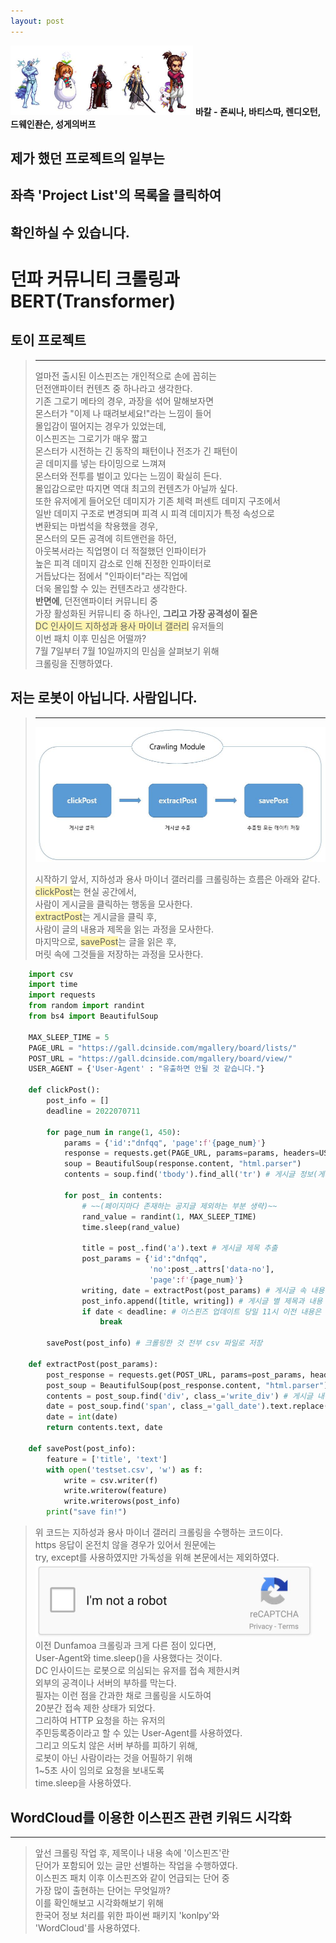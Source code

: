 ```yaml
---
layout: post
---
```

<img src="/images/fulls/adven.jpg" style="width:292px; height:111px;">  
<strong>바칼 - 죤씨나, 바티스따, 렌디오턴, 드웨인좐슨, 성게의버프</strong> 

## **제가 했던 프로젝트의 일부는**<br/>
## **좌측 'Project List'의 목록을 클릭하여**<br/>
## **확인하실 수 있습니다.**<br/>

# 던파 커뮤니티 크롤링과 BERT(Transformer)
## 토이 프로젝트<br/>  
> ---
> 얼마전 출시된 이스핀즈는 개인적으로 손에 꼽히는  
> 던전앤파이터 컨텐츠 중 하나라고 생각한다.  
> 기존 그로기 메타의 경우, 과장을 섞어 말해보자면  
> 몬스터가 "이제 나 때려보세요!"라는 느낌이 들어  
> 몰입감이 떨어지는 경우가 있었는데,  
> 이스핀즈는 그로기가 매우 짧고  
> 몬스터가 시전하는 긴 동작의 패턴이나 전조가 긴 패턴이  
> 곧 데미지를 넣는 타이밍으로 느껴져  
> 몬스터와 전투를 벌이고 있다는 느낌이 확실히 든다.  
> 몰입감으로만 따지면 역대 최고의 컨텐츠가 아닐까 싶다.  
> 또한 유저에게 들어오던 데미지가 기존 체력 퍼센트 데미지 구조에서  
> 일반 데미지 구조로 변경되며 피격 시 피격 데미지가 특정 속성으로  
> 변환되는 마법석을 착용했을 경우,  
> 몬스터의 모든 공격에 히트앤런을 하던,  
> 아웃복서라는 직업명이 더 적절했던 인파이터가  
> 높은 피격 데미지 감소로 인해 진정한 인파이터로  
> 거듭났다는 점에서 "인파이터"라는 직업에  
> 더욱 몰입할 수 있는 컨텐츠라고 생각한다.  
> **반면에**, 던전앤파이터 커뮤니티 중  
> 가장 활성화된 커뮤니티 중 하나인, **그리고 가장 공격성이 짙은**  
> <span style='background-color: #fff5b1'>DC 인사이드 지하성과 용사 마이너 갤러리</span> 유저들의  
> 이번 패치 이후 민심은 어떨까?  
> 7월 7일부터 7월 10일까지의 민심을 살펴보기 위해  
> 크롤링을 진행하였다.  

## 저는 로봇이 아닙니다. 사람입니다.<br/>
> ---
> <img src="/images/fulls/cmodule.JPG" style="width:472px; height:216px;"> 
> 
> 시작하기 앞서, 지하성과 용사 마이너 갤러리를 크롤링하는 흐름은 아래와 같다.  
> <span style='background-color: #fff5b1'>clickPost</span>는 현실 공간에서,  
> 사람이 게시글을 클릭하는 행동을 모사한다.  
> <span style='background-color: #fff5b1'>extractPost</span>는 게시글을 클릭 후,  
> 사람이 글의 내용과 제목을 읽는 과정을 모사한다.  
> 마지막으로, <span style='background-color: #fff5b1'>savePost</span>는 글을 읽은 후,  
> 머릿 속에 그것들을 저장하는 과정을 모사한다.  
>  
``` python  
    import csv
    import time
    import requests
    from random import randint
    from bs4 import BeautifulSoup

    MAX_SLEEP_TIME = 5
    PAGE_URL = "https://gall.dcinside.com/mgallery/board/lists/"
    POST_URL = "https://gall.dcinside.com/mgallery/board/view/"
    USER_AGENT = {'User-Agent' : "유출하면 안될 것 같습니다."}

    def clickPost():
        post_info = []
        deadline = 2022070711

        for page_num in range(1, 450):
            params = {'id':"dnfqq", 'page':f'{page_num}'}
            response = requests.get(PAGE_URL, params=params, headers=USER_AGENT)
            soup = BeautifulSoup(response.content, "html.parser")
            contents = soup.find('tbody').find_all('tr') # 게시글 정보(게시글 별 제목, 주소(href))

            for post_ in contents:
                # ~~(페이지마다 존재하는 공지글 제외하는 부분 생략)~~
                rand_value = randint(1, MAX_SLEEP_TIME) 
                time.sleep(rand_value)

                title = post_.find('a').text # 게시글 제목 추출
                post_params = {'id':"dnfqq", 
                               'no':post_.attrs['data-no'], 
                               'page':f'{page_num}'}
                writing, date = extractPost(post_params) # 게시글 속 내용 추출 함수로 넘어감
                post_info.append([title, writing]) # 게시글 별 제목과 내용
                if date < deadline: # 이스핀즈 업데이트 당일 11시 이전 내용은 수집하지 않겠다.
                    break

        savePost(post_info) # 크롤링한 것 전부 csv 파일로 저장

    def extractPost(post_params):
        post_response = requests.get(POST_URL, params=post_params, headers=USER_AGENT)
        post_soup = BeautifulSoup(post_response.content, "html.parser")
        contents = post_soup.find('div', class_='write_div') # 게시글 내용 추출
        date = post_soup.find('span', class_='gall_date').text.replace(' ','').replace('.', '')[:10]
        date = int(date)
        return contents.text, date

    def savePost(post_info):
        feature = ['title', 'text']
        with open('testset.csv', 'w') as f:
            write = csv.writer(f)
            write.writerow(feature)
            write.writerows(post_info)
        print("save fin!")
```  
> 위 코드는 지하성과 용사 마이너 갤러리 크롤링을 수행하는 코드이다.  
> https 응답이 온전치 않을 경우가 있어서 원문에는  
> try, except를 사용하였지만 가독성을 위해 본문에서는 제외하였다.  
> <img src="/images/fulls/im_human.JPG" style="width:443px; height:118px;">  
> 이전 Dunfamoa 크롤링과 크게 다른 점이 있다면,  
> User-Agent와 time.sleep()을 사용했다는 것이다.  
> DC 인사이드는 로봇으로 의심되는 유저를 접속 제한시켜  
> 외부의 공격이나 서버의 부하를 막는다.  
> 필자는 이런 점을 간과한 채로 크롤링을 시도하여  
> 20분간 접속 제한 상태가 되었다.  
> 그리하여 HTTP 요청을 하는 유저의  
> 주민등록증이라고 할 수 있는 User-Agent를 사용하였다.  
> 그리고 의도치 않은 서버 부하를 피하기 위해,  
> 로봇이 아닌 사람이라는 것을 어필하기 위해  
> 1~5초 사이 임의로 요청을 보내도록  
> time.sleep을 사용하였다.  
    
## WordCloud를 이용한 이스핀즈 관련 키워드 시각화  
---
> 앞선 크롤링 작업 후, 제목이나 내용 속에 '이스핀즈'란  
> 단어가 포함되어 있는 글만 선별하는 작업을 수행하였다.  
> 이스핀즈 패치 이후 이스핀즈와 같이 언급되는 단어 중  
> 가장 많이 출현하는 단어는 무엇일까?  
> 이를 확인해보고 시각화해보기 위해  
> 한국어 정보 처리를 위한 파이썬 패키지 'konlpy'와  
> 'WordCloud'를 사용하였다.  
``` python

```